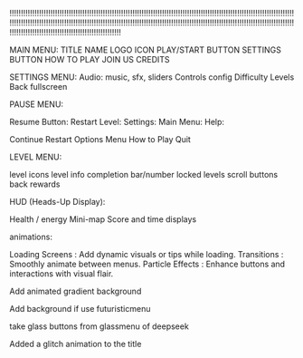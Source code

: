 


!!!!!!!!!!!!!!!!!!!!!!!!!!!!!!!!!!!!!!!!!!!!!!!!!!!!!!!!!!!!!!!!!!!!!!!!!!!!!!!!!!!!!!!!!!!!!!!!!!!!!!!!!!!!!!!!!!!!!!!!!!!!!!!!!!!!!!!!!!!!!!!!!!!!!!!!!!!!!!!!!!!!!!!!!!!!!!!!!!!!!!!!!!!!!!!!!!!!!!!!!!!!!!!!!!!!!!!!!!!!!!!!!!!!!!!!!!!!!!!!!!!!!!!!!!!!!!!!!!!!!!!!!!!!!!!!!!!!!!!!!!!!!!!!!!!!!!!!!!!




MAIN MENU:
TITLE NAME
LOGO ICON
PLAY/START BUTTON
SETTINGS BUTTON
HOW TO PLAY
JOIN US
CREDITS

SETTINGS MENU:
Audio: music, sfx, sliders
Controls config
Difficulty Levels
Back
fullscreen


PAUSE MENU:

Resume Button: 
Restart Level: 
Settings: 
Main Menu:
Help:


Continue
Restart
Options
Menu
How to Play
Quit


LEVEL MENU:

level icons
level info
completion bar/number
locked levels
scroll buttons
back 
rewards


HUD (Heads-Up Display):

Health / energy
Mini-map
Score and time displays


animations:

Loading Screens : Add dynamic visuals or tips while loading.
Transitions : Smoothly animate between menus.
Particle Effects : Enhance buttons and interactions with visual flair.

Add animated gradient background

Add background if use futuristicmenu

take glass buttons from glassmenu of deepseek

Added a glitch animation to the title
